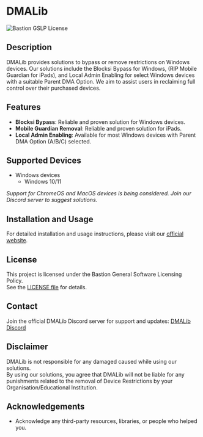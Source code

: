 # DMALib
![Bastion GSLP License](https://img.shields.io/badge/Bastion-GSLP%20v1.35-blue)

## Description
DMALib provides solutions to bypass or remove restrictions on Windows devices. Our solutions include the Blocksi Bypass for Windows, (RIP Mobile Guardian for iPads), and Local Admin Enabling for select Windows devices with a suitable Parent DMA Option. We aim to assist users in reclaiming full control over their purchased devices.

## Features
- **Blocksi Bypass**: Reliable and proven solution for Windows devices.
- **Mobile Guardian Removal**: Reliable and proven solution for iPads.
- **Local Admin Enabling**: Available for most Windows devices with Parent DMA Option (A/B/C) selected.

## Supported Devices
- Windows devices
  - Windows 10/11

*Support for ChromeOS and MacOS devices is being considered. Join our Discord server to suggest solutions.*

## Installation and Usage
For detailed installation and usage instructions, please visit our [official website](https://bastiondevs.github.io/DMALib).

<!--- ## Contributing --->
<!--- 1. Fork the repository. --->
<!--- 2. Create your feature branch: `git checkout -b feature/feature-name`. --->
<!--- 3. Commit your changes: `git commit -m 'Add some feature'`. --->
<!--- 4. Push to the branch: `git push origin feature/feature-name`. --->
<!--- 5. Open a pull request. --->

## License
This project is licensed under the Bastion General Software Licensing Policy.  
See the [LICENSE file](LICENSE.txt) for details.

## Contact
Join the official DMALib Discord server for support and updates: [DMALib Discord](https://discord.gg/KpUT8FwGvb)

## Disclaimer
DMALib is not responsible for any damaged caused while using our solutions.  
By using our solutions, you agree that DMALib will not be liable for any punishments related to the removal of Device Restrictions by your Organisation/Educational Institution.

## Acknowledgements
- Acknowledge any third-party resources, libraries, or people who helped you.
